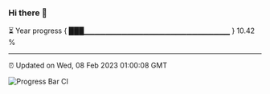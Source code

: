 ### Hi there 👋

⏳ Year progress { ███▁▁▁▁▁▁▁▁▁▁▁▁▁▁▁▁▁▁▁▁▁▁▁▁▁▁▁ } 10.42 %

---

⏰ Updated on Wed, 08 Feb 2023 01:00:08 GMT

![Progress Bar CI](https://github.com/liununu/liununu/workflows/Progress%20Bar%20CI/badge.svg)
